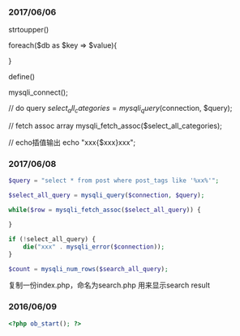 ### 2017/06/06

strtoupper()

foreach($db as $key => $value){

}

define()

mysqli_connect();

<?php include "xx/xx"; ?>

// do query
$select_all_categories = mysqli_query($connection, $query);

// fetch assoc array
mysqli_fetch_assoc($select_all_categories);

// echo插值输出
echo "xxx{$xxx}xxx";


### 2017/06/08

```php
$query = "select * from post where post_tags like '%xx%'";

$select_all_query = mysqli_query($connection, $query);

while($row = mysqli_fetch_assoc($select_all_query)) {

}

```

```php
if (!select_all_query) {
    die("xxx" . mysqli_error($connection));
}
```

```php
$count = mysqli_num_rows($search_all_query);
```

复制一份index.php，命名为search.php 用来显示search result


### 2016/06/09

```php
<?php ob_start(); ?>
```